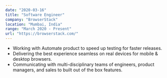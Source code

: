 ```yaml
---
date: "2020-03-16"
title: "Software Engineer"
company: "BrowserStack"
location: "Mumbai, India"
range: "March 2020 - Present"
url: "https://browserstack.com/"
---
```


- Working with Automate product to speed up testing for faster releases.
- Delivering the best experience seamless on real devices for mobile & desktop browsers.
- Communicating with multi-disciplinary teams of engineers, product managers, and sales to built out of the box features.
